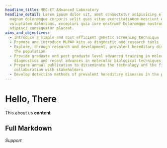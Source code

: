 ```yaml
---
headline_title: MRC-ET Advanced Laboratory
headline_detail: Lorem ipsum dolor sit, amet consectetur adipisicing elit. Minus
  magnam doloremque corporis velit quas vitae exercitationem nesciunt esse
  voluptatem doloribus, excepturi quia iure nostrum? Doloremque nostrum ipsa
  adipisci consequatur placeat.
aims_and_objectives:
  - Introduce a simple and cost efficient genetic screening technique
  - Promote and introduce MLPA® kits as diagnostic and research tools
  - Explore, through research and development, prevalent hereditary diseases in
    the population
  - Provide graduate and post graduate level advanced training in molecular
    diagnostics and recent advances in molecular biological techniques
  - Prepare annual publication to disseminate the technology and the findings in
    collaboration with stakeholders
  - Develop detection methods of prevalent hereditary diseases in the population
---
```

# Hello, There

This about us **content**

## Full Markdown

*Support*
